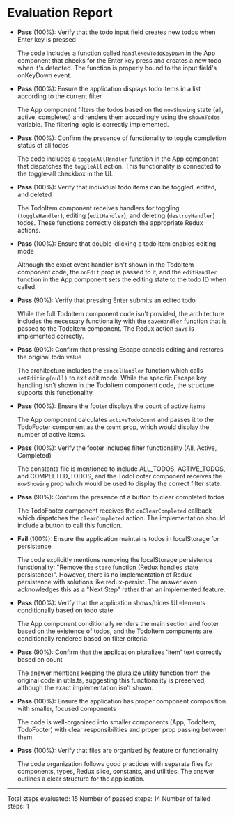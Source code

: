 # Evaluation Report

- **Pass** (100%): Verify that the todo input field creates new todos when Enter key is pressed

    The code includes a function called `handleNewTodoKeyDown` in the App component that checks for the Enter key press and creates a new todo when it's detected. The function is properly bound to the input field's onKeyDown event.

- **Pass** (100%): Ensure the application displays todo items in a list according to the current filter

    The App component filters the todos based on the `nowShowing` state (all, active, completed) and renders them accordingly using the `shownTodos` variable. The filtering logic is correctly implemented.

- **Pass** (100%): Confirm the presence of functionality to toggle completion status of all todos

    The code includes a `toggleAllHandler` function in the App component that dispatches the `toggleAll` action. This functionality is connected to the toggle-all checkbox in the UI.

- **Pass** (100%): Verify that individual todo items can be toggled, edited, and deleted

    The TodoItem component receives handlers for toggling (`toggleHandler`), editing (`editHandler`), and deleting (`destroyHandler`) todos. These functions correctly dispatch the appropriate Redux actions.

- **Pass** (100%): Ensure that double-clicking a todo item enables editing mode

    Although the exact event handler isn't shown in the TodoItem component code, the `onEdit` prop is passed to it, and the `editHandler` function in the App component sets the editing state to the todo ID when called.

- **Pass** (90%): Verify that pressing Enter submits an edited todo

    While the full TodoItem component code isn't provided, the architecture includes the necessary functionality with the `saveHandler` function that is passed to the TodoItem component. The Redux action `save` is implemented correctly.

- **Pass** (90%): Confirm that pressing Escape cancels editing and restores the original todo value

    The architecture includes the `cancelHandler` function which calls `setEditing(null)` to exit edit mode. While the specific Escape key handling isn't shown in the TodoItem component code, the structure supports this functionality.

- **Pass** (100%): Ensure the footer displays the count of active items

    The App component calculates `activeTodoCount` and passes it to the TodoFooter component as the `count` prop, which would display the number of active items.

- **Pass** (100%): Verify the footer includes filter functionality (All, Active, Completed)

    The constants file is mentioned to include ALL_TODOS, ACTIVE_TODOS, and COMPLETED_TODOS, and the TodoFooter component receives the `nowShowing` prop which would be used to display the correct filter state.

- **Pass** (90%): Confirm the presence of a button to clear completed todos

    The TodoFooter component receives the `onClearCompleted` callback which dispatches the `clearCompleted` action. The implementation should include a button to call this function.

- **Fail** (100%): Ensure the application maintains todos in localStorage for persistence

    The code explicitly mentions removing the localStorage persistence functionality: "Remove the `store` function (Redux handles state persistence)". However, there is no implementation of Redux persistence with solutions like redux-persist. The answer even acknowledges this as a "Next Step" rather than an implemented feature.

- **Pass** (100%): Verify that the application shows/hides UI elements conditionally based on todo state

    The App component conditionally renders the main section and footer based on the existence of todos, and the TodoItem components are conditionally rendered based on filter criteria.

- **Pass** (90%): Confirm that the application pluralizes 'item' text correctly based on count

    The answer mentions keeping the pluralize utility function from the original code in utils.ts, suggesting this functionality is preserved, although the exact implementation isn't shown.

- **Pass** (100%): Ensure the application has proper component composition with smaller, focused components

    The code is well-organized into smaller components (App, TodoItem, TodoFooter) with clear responsibilities and proper prop passing between them.

- **Pass** (100%): Verify that files are organized by feature or functionality

    The code organization follows good practices with separate files for components, types, Redux slice, constants, and utilities. The answer outlines a clear structure for the application.

---

Total steps evaluated: 15
Number of passed steps: 14
Number of failed steps: 1